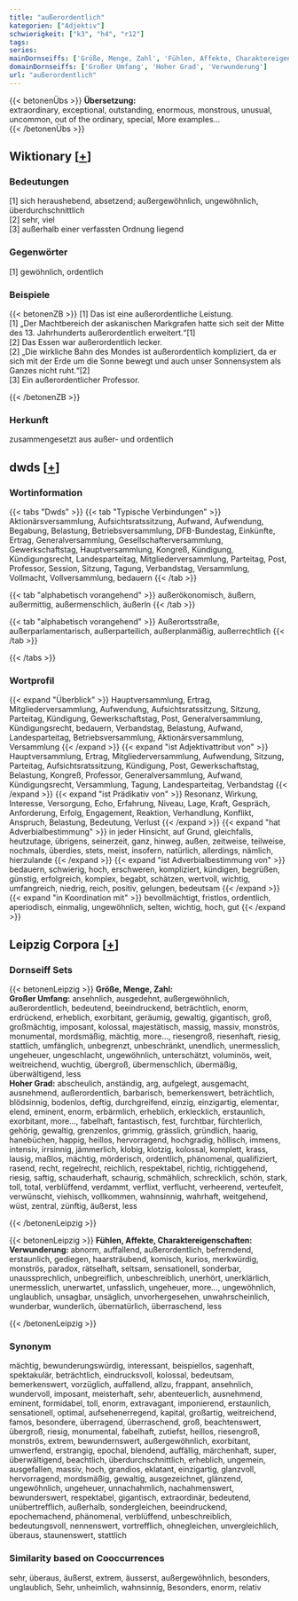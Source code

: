 ```yaml
---
title: "außerordentlich"
kategorien: ["Adjektiv"]
schwierigkeit: ["k3", "h4", "r12"]
tags:
series:
mainDornseiffs: ['Größe, Menge, Zahl', 'Fühlen, Affekte, Charaktereigenschaften']
domainDornseiffs: ['Großer Umfang', 'Hoher Grad', 'Verwunderung']
url: "außerordentlich"
---
```


{{< betonenÜbs >}}
**Übersetzung:**  
extraordinary, exceptional, outstanding, enormous, monstrous, unusual, uncommon, out of the ordinary, special, More examples...  
{{< /betonenÜbs >}}

## Wiktionary [[+](https://de.wiktionary.org/wiki/außerordentlich)]

### Bedeutungen
[1] sich heraushebend, absetzend; außergewöhnlich, ungewöhnlich, überdurchschnittlich  
[2] sehr, viel  
[3] außerhalb einer verfassten Ordnung liegend  

### Gegenwörter
[1] gewöhnlich, ordentlich  

### Beispiele
{{< betonenZB >}}
[1] Das ist eine außerordentliche Leistung.  
[1] „Der Machtbereich der askanischen Markgrafen hatte sich seit der Mitte des 13. Jahrhunderts außerordentlich erweitert.“[1]  
[2] Das Essen war außerordentlich lecker.  
[2] „Die wirkliche Bahn des Mondes ist außerordentlich kompliziert, da er sich mit der Erde um die Sonne bewegt und auch unser Sonnensystem als Ganzes nicht ruht.“[2]  
[3] Ein außerordentlicher Professor.  

{{< /betonenZB >}}
### Herkunft
zusammengesetzt aus außer- und ordentlich  



## dwds [[+](https://www.dwds.de/wb/außerordentlich)]

### Wortinformation
{{< tabs "Dwds" >}}
{{< tab "Typische Verbindungen" >}}
Aktionärsversammlung, Aufsichtsratssitzung, Aufwand, Aufwendung, Begabung, Belastung, Betriebsversammlung, DFB-Bundestag, Einkünfte, Ertrag, Generalversammlung, Gesellschafterversammlung, Gewerkschaftstag, Hauptversammlung, Kongreß, Kündigung, Kündigungsrecht, Landesparteitag, Mitgliederversammlung, Parteitag, Post, Professor, Session, Sitzung, Tagung, Verbandstag, Versammlung, Vollmacht, Vollversammlung, bedauern
{{< /tab >}}

{{< tab "alphabetisch vorangehend" >}}
außerökonomisch, äußern, außermittig, außermenschlich, äußerln
{{< /tab >}}

{{< tab "alphabetisch vorangehend" >}}
Außerortsstraße, außerparlamentarisch, außerparteilich, außerplanmäßig, außerrechtlich
{{< /tab >}}

{{< /tabs >}}

### Wortprofil
{{< expand "Überblick" >}} Hauptversammlung, Ertrag, Mitgliederversammlung, Aufwendung, Aufsichtsratssitzung, Sitzung, Parteitag, Kündigung, Gewerkschaftstag, Post, Generalversammlung, Kündigungsrecht, bedauern, Verbandstag, Belastung, Aufwand, Landesparteitag, Betriebsversammlung, Aktionärsversammlung, Versammlung {{< /expand >}}
{{< expand "ist Adjektivattribut von" >}} Hauptversammlung, Ertrag, Mitgliederversammlung, Aufwendung, Sitzung, Parteitag, Aufsichtsratssitzung, Kündigung, Post, Gewerkschaftstag, Belastung, Kongreß, Professor, Generalversammlung, Aufwand, Kündigungsrecht, Versammlung, Tagung, Landesparteitag, Verbandstag {{< /expand >}}
{{< expand "ist Prädikativ von" >}} Resonanz, Wirkung, Interesse, Versorgung, Echo, Erfahrung, Niveau, Lage, Kraft, Gespräch, Anforderung, Erfolg, Engagement, Reaktion, Verhandlung, Konflikt, Anspruch, Belastung, Bedeutung, Verlust {{< /expand >}}
{{< expand "hat Adverbialbestimmung" >}} in jeder Hinsicht, auf Grund, gleichfalls, heutzutage, übrigens, seinerzeit, ganz, hinweg, außen, zeitweise, teilweise, nochmals, überdies, stets, meist, insofern, natürlich, allerdings, nämlich, hierzulande {{< /expand >}}
{{< expand "ist Adverbialbestimmung von" >}} bedauern, schwierig, hoch, erschweren, kompliziert, kündigen, begrüßen, günstig, erfolgreich, komplex, begabt, schätzen, wertvoll, wichtig, umfangreich, niedrig, reich, positiv, gelungen, bedeutsam {{< /expand >}}
{{< expand "in Koordination mit" >}} bevollmächtigt, fristlos, ordentlich, aperiodisch, einmalig, ungewöhnlich, selten, wichtig, hoch, gut {{< /expand >}}

## Leipzig Corpora [[+](https://corpora.uni-leipzig.de/en/res?word=außerordentlich&corpusId=deu_newscrawl-public_2018)]

### Dornseiff Sets
{{< betonenLeipzig >}}
**Größe, Menge, Zahl:**  
**Großer Umfang:** ansehnlich, ausgedehnt, außergewöhnlich, außerordentlich, bedeutend, beeindruckend, beträchtlich, enorm, erdrückend, erheblich, exorbitant, geräumig, gewaltig, gigantisch, groß, großmächtig, imposant, kolossal, majestätisch, massig, massiv, monströs, monumental, mordsmäßig, mächtig, more..., riesengroß, riesenhaft, riesig, stattlich, umfänglich, unbegrenzt, unbeschränkt, unendlich, unermesslich, ungeheuer, ungeschlacht, ungewöhnlich, unterschätzt, voluminös, weit, weitreichend, wuchtig, übergroß, übermenschlich, übermäßig, überwältigend, less  
**Hoher Grad:** abscheulich, anständig, arg, aufgelegt, ausgemacht, ausnehmend, außerordentlich, barbarisch, bemerkenswert, beträchtlich, blödsinnig, bodenlos, deftig, durchgreifend, einzig, einzigartig, elementar, elend, eminent, enorm, erbärmlich, erheblich, erklecklich, erstaunlich, exorbitant, more..., fabelhaft, fantastisch, fest, furchtbar, fürchterlich, gehörig, gewaltig, grenzenlos, grimmig, grässlich, gründlich, haarig, hanebüchen, happig, heillos, hervorragend, hochgradig, höllisch, immens, intensiv, irrsinnig, jämmerlich, klobig, klotzig, kolossal, komplett, krass, lausig, maßlos, mächtig, mörderisch, ordentlich, phänomenal, qualifiziert, rasend, recht, regelrecht, reichlich, respektabel, richtig, richtiggehend, riesig, saftig, schauderhaft, schaurig, schmählich, schrecklich, schön, stark, toll, total, verblüffend, verdammt, verflixt, verflucht, verheerend, verteufelt, verwünscht, viehisch, vollkommen, wahnsinnig, wahrhaft, weitgehend, wüst, zentral, zünftig, äußerst, less  

{{< /betonenLeipzig >}}


{{< betonenLeipzig >}}
**Fühlen, Affekte, Charaktereigenschaften:**  
**Verwunderung:** abnorm, auffallend, außerordentlich, befremdend, erstaunlich, gediegen, haarsträubend, komisch, kurios, merkwürdig, monströs, paradox, rätselhaft, seltsam, sensationell, sonderbar, unaussprechlich, unbegreiflich, unbeschreiblich, unerhört, unerklärlich, unermesslich, unerwartet, unfasslich, ungeheuer, more..., ungewöhnlich, unglaublich, unsagbar, unsäglich, unvorhergesehen, unwahrscheinlich, wunderbar, wunderlich, übernatürlich, überraschend, less  

{{< /betonenLeipzig >}}

### Synonym
mächtig, bewunderungswürdig, interessant, beispiellos, sagenhaft, spektakulär, beträchtlich, eindrucksvoll, kolossal, bedeutsam, bemerkenswert, vorzüglich, auffallend, allzu, frappant, ansehnlich, wundervoll, imposant, meisterhaft, sehr, abenteuerlich, ausnehmend, eminent, formidabel, toll, enorm, extravagant, imponierend, erstaunlich, sensationell, optimal, aufsehenerregend, kapital, großartig, weitreichend, famos, besondere, überragend, überraschend, groß, beachtenswert, übergroß, riesig, monumental, fabelhaft, zutiefst, heillos, riesengroß, monströs, extrem, bewundernswert, außergewöhnlich, exorbitant, umwerfend, erstrangig, epochal, blendend, auffällig, märchenhaft, super, überwältigend, beachtlich, überdurchschnittlich, erheblich, ungemein, ausgefallen, massiv, hoch, grandios, eklatant, einzigartig, glanzvoll, hervorragend, mordsmäßig, gewaltig, ausgezeichnet, glänzend, ungewöhnlich, ungeheuer, unnachahmlich, nachahmenswert, bewunderswert, respektabel, gigantisch, extraordinär, bedeutend, unübertrefflich, außerhalb, sondergleichen, beeindruckend, epochemachend, phänomenal, verblüffend, unbeschreiblich, bedeutungsvoll, nennenswert, vortrefflich, ohnegleichen, unvergleichlich, überaus, staunenswert, stattlich


### Similarity based on Cooccurrences
sehr, überaus, äußerst, extrem, äusserst, außergewöhnlich, besonders, unglaublich, Sehr, unheimlich, wahnsinnig, Besonders, enorm, relativ

